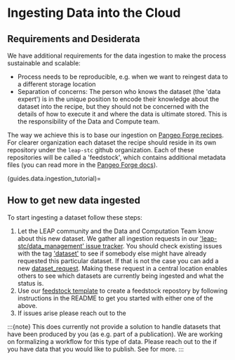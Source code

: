 # Ingesting Data into the Cloud

## Requirements and Desiderata

We have additional requirements for the data ingestion to make the process sustainable and scalable:

- Process needs to be reproducible, e.g. when we want to reingest data to a different storage location
- Separation of concerns: The person who knows the dataset (the 'data expert') is in the unique position to encode their knowledge about the dataset into the recipe, but they should not be concerned with the details of how to execute it and where the data is ultimate stored. This is the responsibility of the Data and Compute team.

The way we achieve this is to base our ingestion on [Pangeo Forge recipes](https://pangeo-forge.readthedocs.io/en/latest/composition/index.html#recipe-composition). For clearer organization each dataset the recipe should reside in its own repository under the `leap-stc` github organization. Each of these repositories will be called a 'feedstock', which contains additional metadata files (you can read more in the [Pangeo Forge docs](https://pangeo-forge.readthedocs.io/en/latest/deployment/feedstocks.html#from-recipe-to-feedstock)).

(guides.data.ingestion_tutorial)=

## How to get new data ingested

To start ingesting a dataset follow these steps:

1. Let the LEAP community and the Data and Computation Team know about this new dataset. We gather all ingestion requests in our ['leap-stc/data_management' issue tracker](https://github.com/leap-stc/data-management/issues). You should check existing issues with the tag ['dataset'](https://github.com/leap-stc/data-management/issues?q=is%3Aissue+is%3Aopen+label%3Adataset) to see if somebody else might have already requested this particular dataset. If that is not the case you can add a new [dataset_request](https://github.com/leap-stc/data-management/issues/new?assignees=&labels=dataset&projects=&template=new_dataset.yaml&title=New+Dataset+%5BDataset+Name%5D). Making these request in a central location enables others to see which datasets are currently being ingested and what the status is.
1. Use our [feedstock template](https://github.com/leap-stc/LEAP_template_feedstock) to create a feedstock repostory by following instructions in the README to get you started with either one of the above.
1. If issues arise please reach out to the [](support.data_compute_team)

:::\{note}
This does currently not provide a solution to handle datasets that have been produced by you (as e.g. part of a publication). We are working on formalizing a workflow for this type of data. Please reach out to the [](support.data_compute_team) if you have data that you would like to publish. See [](explanation.data-policy.types) for more.
:::
